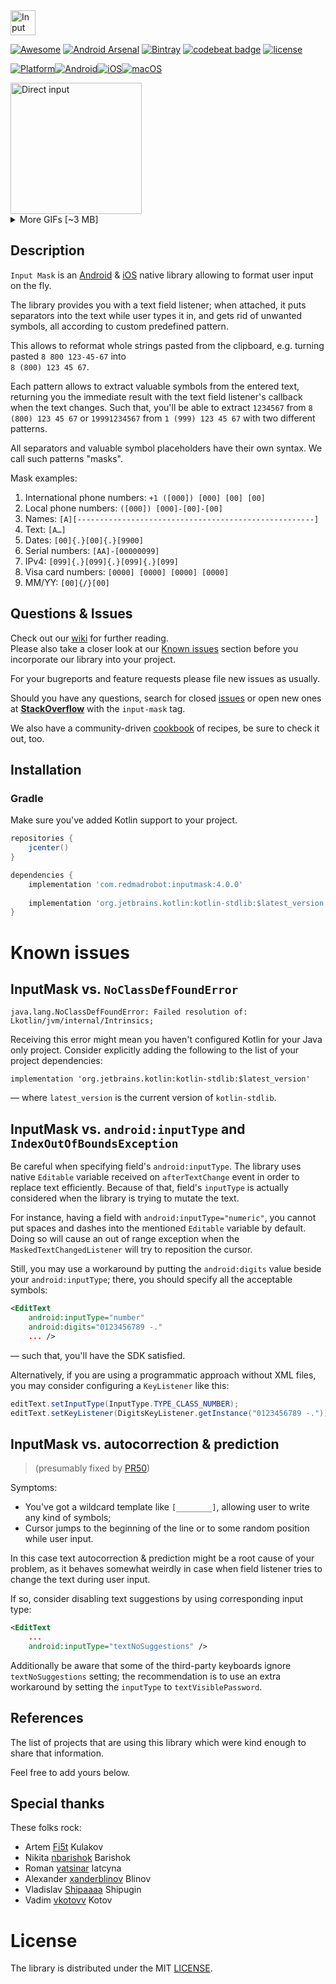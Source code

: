 <img src="https://raw.githubusercontent.com/RedMadRobot/input-mask-ios/assets/Assets/input-mask-cursor.gif" alt="Input Mask" height="40" />

[![Awesome](https://cdn.rawgit.com/sindresorhus/awesome/d7305f38d29fed78fa85652e3a63e154dd8e8829/media/badge.svg)](https://github.com/sindresorhus/awesome)
[![Android Arsenal](https://img.shields.io/badge/Android%20Arsenal-Input%20Mask-brightgreen.svg?style=flat)](https://android-arsenal.com/details/1/4642)
[![Bintray](https://api.bintray.com/packages/rmr/maven/inputmask/images/download.svg)](https://bintray.com/rmr/maven/inputmask/_latestVersion)
[![codebeat badge](https://codebeat.co/badges/e87a117d-3be1-407b-ad4c-973f90d88cd2)](https://codebeat.co/projects/github-com-redmadrobot-input-mask-android-master)
[![license](https://img.shields.io/github/license/mashape/apistatus.svg)]()

[![Platform](https://cdn.rawgit.com/RedMadRobot/input-mask-ios/assets/Assets/shields/platform.svg)]()[![Android](https://cdn.rawgit.com/RedMadRobot/input-mask-ios/assets/Assets/shields/android.svg)](https://github.com/RedMadRobot/input-mask-android)[![iOS](https://cdn.rawgit.com/RedMadRobot/input-mask-ios/assets/Assets/shields/ios_rect.svg)](https://github.com/RedMadRobot/input-mask-ios)[![macOS](https://cdn.rawgit.com/RedMadRobot/input-mask-ios/assets/Assets/shields/macos.svg)](https://github.com/RedMadRobot/input-mask-ios)

<img src="https://github.com/RedMadRobot/input-mask-android/blob/assets/assets/gif-animations/direct-input.gif" alt="Direct input" width="210"/>
<details>
<summary>More GIFs [~3 MB]</summary>
  <img src="https://github.com/RedMadRobot/input-mask-android/blob/assets/assets/gif-animations/making-corrections.gif" alt="Direct input" width="210"/>
  <img src="https://github.com/RedMadRobot/input-mask-android/blob/assets/assets/gif-animations/cursor-movement.gif" alt="Direct input" width="210"/>
  <img src="https://github.com/RedMadRobot/input-mask-android/blob/assets/assets/gif-animations/do-it-yourself.gif" alt="Direct input" width="210"/><br/>
  <img src="https://github.com/RedMadRobot/input-mask-android/blob/assets/assets/gif-animations/complete.gif" alt="Direct input" width="210"/>
  <img src="https://github.com/RedMadRobot/input-mask-android/blob/assets/assets/gif-animations/extract-value.gif" alt="Direct input" width="210"/>
</details>

## Description

`Input Mask` is an [Android](https://github.com/RedMadRobot/input-mask-android) & [iOS](https://github.com/RedMadRobot/input-mask-ios) native library allowing to format user input on the fly.

The library provides you with a text field listener; when attached, it puts separators into the text while user types it in, and gets rid of unwanted symbols, all according to custom predefined pattern.

This allows to reformat whole strings pasted from the clipboard, e.g. turning pasted `8 800 123-45-67` into  
`8 (800) 123 45 67`.

Each pattern allows to extract valuable symbols from the entered text, returning you the immediate result with the text field listener's callback when the text changes. Such that, you'll be able to extract `1234567` from `8 (800) 123 45 67` or `19991234567` from `1 (999) 123 45 67` with two different patterns.

All separators and valuable symbol placeholders have their own syntax. We call such patterns "masks".

Mask examples:

1. International phone numbers: `+1 ([000]) [000] [00] [00]`
2. Local phone numbers: `([000]) [000]-[00]-[00]`
3. Names: `[A][-----------------------------------------------------]` 
4. Text: `[A…]`
5. Dates: `[00]{.}[00]{.}[9900]`
6. Serial numbers: `[AA]-[00000099]`
7. IPv4: `[099]{.}[099]{.}[099]{.}[099]`
8. Visa card numbers: `[0000] [0000] [0000] [0000]`
9. MM/YY: `[00]{/}[00]`

## Questions & Issues

Check out our [wiki](https://github.com/RedMadRobot/input-mask-android/wiki) for further reading.  
Please also take a closer look at our [Known issues](#knownissues) section before you incorporate our library into your project.

For your bugreports and feature requests please file new issues as usually.

Should you have any questions, search for closed [issues](https://github.com/RedMadRobot/input-mask-android/issues?q=is%3Aclosed) or open new ones at **[StackOverflow](https://stackoverflow.com/questions/tagged/input-mask)** with the `input-mask` tag.

We also have a community-driven [cookbook](https://github.com/RedMadRobot/input-mask-android/blob/master/Documentation/COOKBOOK.md) of recipes, be sure to check it out, too.

<a name="installation" />

## Installation

### Gradle

Make sure you've added Kotlin support to your project.

```gradle
repositories {
    jcenter()
}

dependencies {
    implementation 'com.redmadrobot:inputmask:4.0.0'
    
    implementation 'org.jetbrains.kotlin:kotlin-stdlib:$latest_version'
}
```

<a name="knownissues" />

# Known issues
## InputMask vs. `NoClassDefFoundError`

```
java.lang.NoClassDefFoundError: Failed resolution of: Lkotlin/jvm/internal/Intrinsics;
```
Receiving this error might mean you haven't configured Kotlin for your Java only project. Consider explicitly adding the following to the list of your project dependencies:
```
implementation 'org.jetbrains.kotlin:kotlin-stdlib:$latest_version'
```
— where `latest_version` is the current version of `kotlin-stdlib`.

## InputMask vs. `android:inputType` and `IndexOutOfBoundsException`

Be careful when specifying field's `android:inputType`. 
The library uses native `Editable` variable received on `afterTextChange` event in order to replace text efficiently. Because of that, field's `inputType` is actually considered when the library is trying to mutate the text. 

For instance, having a field with `android:inputType="numeric"`, you cannot put spaces and dashes into the mentioned `Editable` variable by default. Doing so will cause an out of range exception when the `MaskedTextChangedListener` will try to reposition the cursor.

Still, you may use a workaround by putting the `android:digits` value beside your `android:inputType`; there, you should specify all the acceptable symbols:
```xml
<EditText
    android:inputType="number"
    android:digits="0123456789 -."
    ... />
```
— such that, you'll have the SDK satisfied.

Alternatively, if you are using a programmatic approach without XML files, you may consider configuring a `KeyListener` like this:
```java
editText.setInputType(InputType.TYPE_CLASS_NUMBER);
editText.setKeyListener(DigitsKeyListener.getInstance("0123456789 -.")); // modify character set for your case, e.g. add "+()"
```

## InputMask vs. autocorrection & prediction
> (presumably fixed by [PR50](https://github.com/RedMadRobot/input-mask-android/pull/50))

Symptoms: 
* You've got a wildcard template like `[________]`, allowing user to write any kind of symbols;
* Cursor jumps to the beginning of the line or to some random position while user input.

In this case text autocorrection & prediction might be a root cause of your problem, as it behaves somewhat weirdly in case when field listener tries to change the text during user input.

If so, consider disabling text suggestions by using corresponding input type:
```xml
<EditText
    ...
    android:inputType="textNoSuggestions" />
```
Additionally be aware that some of the third-party keyboards ignore `textNoSuggestions` setting; the recommendation is to use an extra workaround by setting the `inputType` to `textVisiblePassword`.

## References

The list of projects that are using this library which were kind enough to share that information.

Feel free to add yours below.

## Special thanks

These folks rock:

* Artem [Fi5t](https://github.com/while366) Kulakov
* Nikita [nbarishok](https://github.com/nbarishok) Barishok
* Roman [yatsinar](https://github.com/yatsinar) Iatcyna
* Alexander [xanderblinov](https://github.com/xanderblinov) Blinov
* Vladislav [Shipaaaa](https://github.com/Shipaaaa) Shipugin
* Vadim [vkotovv](https://github.com/vkotovv) Kotov

# License

The library is distributed under the MIT [LICENSE](https://opensource.org/licenses/MIT).
